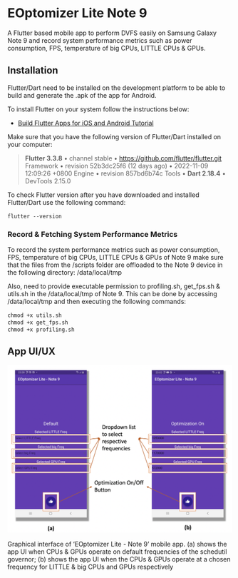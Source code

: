 # EOptomizer Lite Note 9
A Flutter based mobile app to perform DVFS easily on Samsung Galaxy Note 9 and record system performance metrics such as power consumption, FPS, temperature of big CPUs, LITTLE CPUs & GPUs.

## Installation

Flutter/Dart need to be installed on the development platform to be able to build and generate the .apk of the app for Android.

To install Flutter on your system follow the instructions below:
- [Build Flutter Apps for iOS and Android Tutorial](https://youtube.com/playlist?list=PLSzsOkUDsvdtl3Pw48-R8lcK2oYkk40cm)

Make sure that you have the following version of Flutter/Dart installed on your computer:

> **Flutter 3.3.8** • channel stable • https://github.com/flutter/flutter.git
> Framework • revision 52b3dc25f6 (12 days ago) • 2022-11-09 12:09:26 +0800
> Engine • revision 857bd6b74c
> Tools • **Dart 2.18.4** • DevTools 2.15.0

To check Flutter version after you have downloaded and installed Flutter/Dart use the following command:
```
flutter --version
```	

### Record & Fetching System Performance Metrics

To record the system performance metrics such as power consumption, FPS, temperature of big CPUs, LITTLE CPUs & GPUs of Note 9 make sure that the files from the /scripts folder are offloaded to the Note 9 device in the following directory: /data/local/tmp

Also, need to provide executable permission to profiling.sh, get_fps.sh & utils.sh in the /data/local/tmp of Note 9. This can be done by accessing /data/local/tmp and then executing the following commands:

```
chmod +x utils.sh
chmod +x get_fps.sh
chmod +x profiling.sh
```	

## App UI/UX

![Graphical interface of ‘EOptomizer Lite - Note 9’ mobile app. (a) shows the app UI when CPUs & GPUs operate on default frequencies of the schedutil governor; (b) shows the app UI when the CPUs & GPUs operate at a chosen frequency for LITTLE & big CPUs and GPUs respectively](EOptomizer-Lite.png)

Graphical interface of ‘EOptomizer Lite - Note 9’ mobile app. (a) shows the app UI when CPUs & GPUs operate on default frequencies of the schedutil governor; (b) shows the app UI when the CPUs & GPUs operate at a chosen frequency for LITTLE & big CPUs and GPUs respectively
